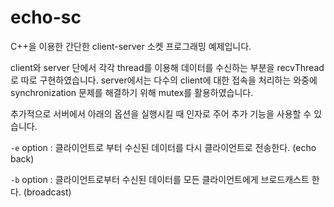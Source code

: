# echo-sc

C++을 이용한 간단한 client-server 소켓 프로그래밍 예제입니다.

client와 server 단에서 각각 thread를 이용해 데이터를 수신하는 부분을 recvThread로 따로 구현하였습니다. server에서는 다수의 client에 대한 접속을 처리하는 와중에 synchronization 문제를 해결하기 위해 mutex를 활용하였습니다.

추가적으로 서버에서 아래의 옵션을 실행시킬 때 인자로 주어 추가 기능을 사용할 수 있습니다.

`-e` option : 클라이언트로 부터 수신된 데이터를 다시 클라이언트로 전송한다. (echo back)

`-b` option : 클라이언트로부터 수신된 데이터를 모든 클라이언트에게 브로드캐스트 한다. (broadcast)
